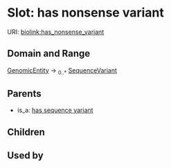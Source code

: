 
# Slot: has nonsense variant




URI: [biolink:has_nonsense_variant](https://w3id.org/biolink/vocab/has_nonsense_variant)


## Domain and Range

[GenomicEntity](GenomicEntity.md) &#8594;  <sub>0..\*</sub> [SequenceVariant](SequenceVariant.md)

## Parents

 *  is_a: [has sequence variant](has_sequence_variant.md)

## Children


## Used by


